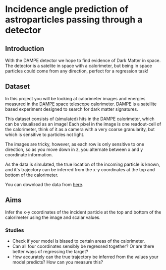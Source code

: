 # Incidence angle prediction of astroparticles passing through a detector
## Introduction
With the DAMPE detector we hope to find evidence of Dark Matter in space. The detector is a satelite in space with a calorimeter, but being in space particles could come from any direction, perfect for a regression task!

## Dataset
In this project you will be looking at calorimeter images and energies measured in the [DAMPE](http://dpnc.unige.ch/dampe/) space telescope calorimeter. DAMPE is a satellite based experiment designed to search for dark matter signatures.

This dataset consists of (simulated) hits in the DAMPE calorimeter, which can be visualised as an image! Each pixel in the image is one readout-cell of the calorimeter, think of it as a camera with a very coarse granularity, but which is sensitive to particles not light. 

The images are tricky, however, as each row is only sensitive to one direction, so as you move down in z, you alternate between x and y coordinate information.

As the data is simulated, the true location of the incoming particle is known, and it's trajectory can be inferred from the x-y coordinates at the top and bottom of the calorimeter.

You can download the data from [here](https://drive.switch.ch/index.php/s/RrWjbj1UxhO5FKV).

## Aims
Infer the x-y coordinates of the incident particle at the top and bottom of the calorimeter using the image and scalar values.

### Studies
* Check if your model is biased to certain areas of the calorimeter.
* Can all four coordinates sensibly be regressed together? Or are there better ways of regressing the target?
* How accurately can the true trajectory be inferred from the values your model predicts? How can you measure this?
